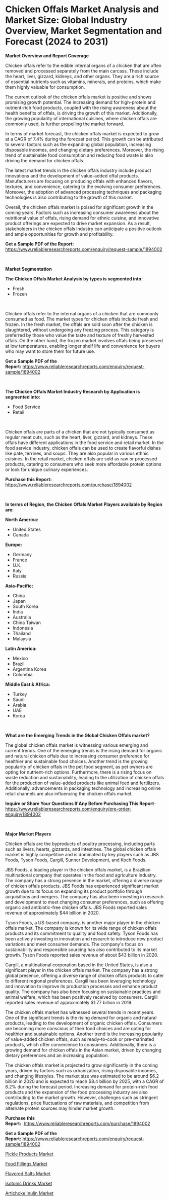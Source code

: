 <p><h1>Chicken Offals Market Analysis and Market Size: Global Industry Overview, Market Segmentation and Forecast (2024 to 2031)</h1></p><p><strong>Market Overview and Report Coverage</strong></p>
<p><p>Chicken offals refer to the edible internal organs of a chicken that are often removed and processed separately from the main carcass. These include the heart, liver, gizzard, kidneys, and other organs. They are a rich source of essential nutrients such as vitamins, minerals, and proteins, which make them highly valuable for consumption.</p><p>The current outlook of the chicken offals market is positive and shows promising growth potential. The increasing demand for high-protein and nutrient-rich food products, coupled with the rising awareness about the health benefits of offals, is driving the growth of this market. Additionally, the growing popularity of international cuisines, where chicken offals are commonly used, is further propelling the market forward.</p><p>In terms of market forecast, the chicken offals market is expected to grow at a CAGR of 7.4% during the forecast period. This growth can be attributed to several factors such as the expanding global population, increasing disposable incomes, and changing dietary preferences. Moreover, the rising trend of sustainable food consumption and reducing food waste is also driving the demand for chicken offals.</p><p>The latest market trends in the chicken offals industry include product innovations and the development of value-added offal products. Manufacturers are focusing on producing offals with enhanced flavors, textures, and convenience, catering to the evolving consumer preferences. Moreover, the adoption of advanced processing techniques and packaging technologies is also contributing to the growth of this market.</p><p>Overall, the chicken offals market is poised for significant growth in the coming years. Factors such as increasing consumer awareness about the nutritional value of offals, rising demand for ethnic cuisine, and innovative product offerings are expected to drive market expansion. As a result, stakeholders in the chicken offals industry can anticipate a positive outlook and ample opportunities for growth and profitability.</p></p>
<p><strong>Get a Sample PDF of the Report:</strong> <a href="https://www.reliableresearchreports.com/enquiry/request-sample/1894002">https://www.reliableresearchreports.com/enquiry/request-sample/1894002</a></p>
<p>&nbsp;</p>
<p><strong>Market Segmentation</strong></p>
<p><strong>The Chicken Offals Market Analysis by types is segmented into:</strong></p>
<p><ul><li>Fresh</li><li>Frozen</li></ul></p>
<p>&nbsp;</p>
<p><p>Chicken offals refer to the internal organs of a chicken that are commonly consumed as food. The market types for chicken offals include fresh and frozen. In the fresh market, the offals are sold soon after the chicken is slaughtered, without undergoing any freezing process. This category is preferred by those who value the taste and texture of freshly harvested offals. On the other hand, the frozen market involves offals being preserved at low temperatures, enabling longer shelf life and convenience for buyers who may want to store them for future use.</p></p>
<p><strong>Get a Sample PDF of the Report:</strong>&nbsp;<a href="https://www.reliableresearchreports.com/enquiry/request-sample/1894002">https://www.reliableresearchreports.com/enquiry/request-sample/1894002</a></p>
<p>&nbsp;</p>
<p><strong>The Chicken Offals Market Industry Research by Application is segmented into:</strong></p>
<p><ul><li>Food Service</li><li>Retail</li></ul></p>
<p>&nbsp;</p>
<p><p>Chicken offals are parts of a chicken that are not typically consumed as regular meat cuts, such as the heart, liver, gizzard, and kidneys. These offals have different applications in the food service and retail market. In the food service industry, chicken offals can be used to create flavorful dishes like pate, terrines, and soups. They are also popular in various ethnic cuisines. In the retail market, chicken offals are sold as raw or processed products, catering to consumers who seek more affordable protein options or look for unique culinary experiences.</p></p>
<p><strong>Purchase this Report:</strong>&nbsp; <a href="https://www.reliableresearchreports.com/purchase/1894002">https://www.reliableresearchreports.com/purchase/1894002</a></p>
<p>&nbsp;</p>
<p><strong>In terms of Region, the Chicken Offals Market Players available by Region are:</strong></p>
<p>
    <p> <strong> North America: </strong>
        <ul>
            <li>United States</li>
            <li>Canada</li>
        </ul>
        </p> 
    <p> <strong> Europe: </strong>
        <ul>
            <li>Germany</li>
            <li>France</li>
            <li>U.K.</li>
            <li>Italy</li>
            <li>Russia</li>
        </ul>
        </p> 
    <p> <strong> Asia-Pacific: </strong>
        <ul>
            <li>China</li>
            <li>Japan</li>
            <li>South Korea</li>
            <li>India</li>
            <li>Australia</li>
            <li>China Taiwan</li>
            <li>Indonesia</li>
            <li>Thailand</li>
            <li>Malaysia</li>
        </ul>
        </p> 
    <p> <strong> Latin America: </strong>
        <ul>
            <li>Mexico</li>
            <li>Brazil</li>
            <li>Argentina Korea</li>
            <li>Colombia</li>
        </ul>
        </p> 
    <p> <strong> Middle East & Africa: </strong>
        <ul>
            <li>Turkey</li>
            <li>Saudi</li>
            <li>Arabia</li>
            <li>UAE</li>
            <li>Korea</li>
        </ul>
    </p>
    </p>
<p>&nbsp;</p>
<p><strong>What are the Emerging Trends in the Global Chicken Offals market?</strong></p>
<p><p>The global chicken offals market is witnessing various emerging and current trends. One of the emerging trends is the rising demand for organic and natural chicken offals due to increasing consumer preference for healthier and sustainable food choices. Another trend is the growing popularity of chicken offals in the pet food segment, as pet owners are opting for nutrient-rich options. Furthermore, there is a rising focus on waste reduction and sustainability, leading to the utilization of chicken offals for the production of value-added products like animal feed and fertilizers. Additionally, advancements in packaging technology and increasing online retail channels are also influencing the chicken offals market.</p></p>
<p><strong>Inquire or Share Your Questions If Any Before Purchasing This Report</strong>- <a href="https://www.reliableresearchreports.com/enquiry/pre-order-enquiry/1894002">https://www.reliableresearchreports.com/enquiry/pre-order-enquiry/1894002</a></p>
<p>&nbsp;</p>
<p><strong>Major Market Players</strong></p>
<p><p>Chicken offals are the byproducts of poultry processing, including parts such as livers, hearts, gizzards, and intestines. The global chicken offals market is highly competitive and is dominated by key players such as JBS Foods, Tyson Foods, Cargill, Sunner Development, and Koch Foods.</p><p>JBS Foods, a leading player in the chicken offals market, is a Brazilian multinational company that operates in the food and agriculture industry. The company has a strong presence in the market, offering a diverse range of chicken offals products. JBS Foods has experienced significant market growth due to its focus on expanding its product portfolio through acquisitions and mergers. The company has also been investing in research and development to meet changing consumer preferences, such as offering organic and antibiotic-free chicken offals. JBS Foods reported sales revenue of approximately $44 billion in 2020.</p><p>Tyson Foods, a US-based company, is another major player in the chicken offals market. The company is known for its wide range of chicken offals products and its commitment to quality and food safety. Tyson Foods has been actively investing in innovation and research to introduce new product variations and meet consumer demands. The company's focus on sustainability and responsible sourcing has also contributed to its market growth. Tyson Foods reported sales revenue of about $43 billion in 2020.</p><p>Cargill, a multinational corporation based in the United States, is also a significant player in the chicken offals market. The company has a strong global presence, offering a diverse range of chicken offals products to cater to different regional preferences. Cargill has been leveraging technology and innovation to improve its production processes and enhance product quality. The company has also been focusing on sustainable practices and animal welfare, which has been positively received by consumers. Cargill reported sales revenue of approximately $1.77 billion in 2019.</p><p>The chicken offals market has witnessed several trends in recent years. One of the significant trends is the rising demand for organic and natural products, leading to the development of organic chicken offals. Consumers are becoming more conscious of their food choices and are opting for healthier and sustainable options. Another trend is the increasing popularity of value-added chicken offals, such as ready-to-cook or pre-marinated products, which offer convenience to consumers. Additionally, there is a growing demand for chicken offals in the Asian market, driven by changing dietary preferences and an increasing population.</p><p>The chicken offals market is projected to grow significantly in the coming years, driven by factors such as urbanization, rising disposable incomes, and changing lifestyles. The market size was estimated to be around $6.2 billion in 2020 and is expected to reach $8.4 billion by 2025, with a CAGR of 6.2% during the forecast period. Increasing demand for protein-rich food products and the expansion of the food processing industry are also contributing to the market growth. However, challenges such as stringent regulations, price fluctuations of raw materials, and competition from alternate protein sources may hinder market growth.</p></p>
<p><strong>Purchase this Report:</strong>&nbsp;&nbsp;<a href="https://www.reliableresearchreports.com/purchase/1894002">https://www.reliableresearchreports.com/purchase/1894002</a></p>
<p></p>
<p><strong>Get a Sample PDF of the Report:</strong>&nbsp;<a href="https://www.reliableresearchreports.com/enquiry/request-sample/1894002">https://www.reliableresearchreports.com/enquiry/request-sample/1894002</a></p>
<p><p><a href="https://github.com/angelajermaine/Market-Research-Report-List-1/blob/main/pickle-products-market.md">Pickle Products Market</a></p><p><a href="https://github.com/bracarafogo/Market-Research-Report-List-1/blob/main/food-fillings-market.md">Food Fillings Market</a></p><p><a href="https://github.com/laholand/Market-Research-Report-List-1/blob/main/flavored-salts-market.md">Flavored Salts Market</a></p><p><a href="https://github.com/sougarounis/Market-Research-Report-List-1/blob/main/isotonic-drinks-market.md">Isotonic Drinks Market</a></p><p><a href="https://github.com/mohamedbakry57/Market-Research-Report-List-1/blob/main/artichoke-inulin-market.md">Artichoke Inulin Market</a></p></p>